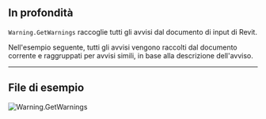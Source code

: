 ## In profondità
`Warning.GetWarnings` raccoglie tutti gli avvisi dal documento di input di Revit.

Nell'esempio seguente, tutti gli avvisi vengono raccolti dal documento corrente e raggruppati per avvisi simili, in base alla descrizione dell'avviso.
___
## File di esempio

![Warning.GetWarnings](./Revit.Application.Warning.GetWarnings_img.jpg)
